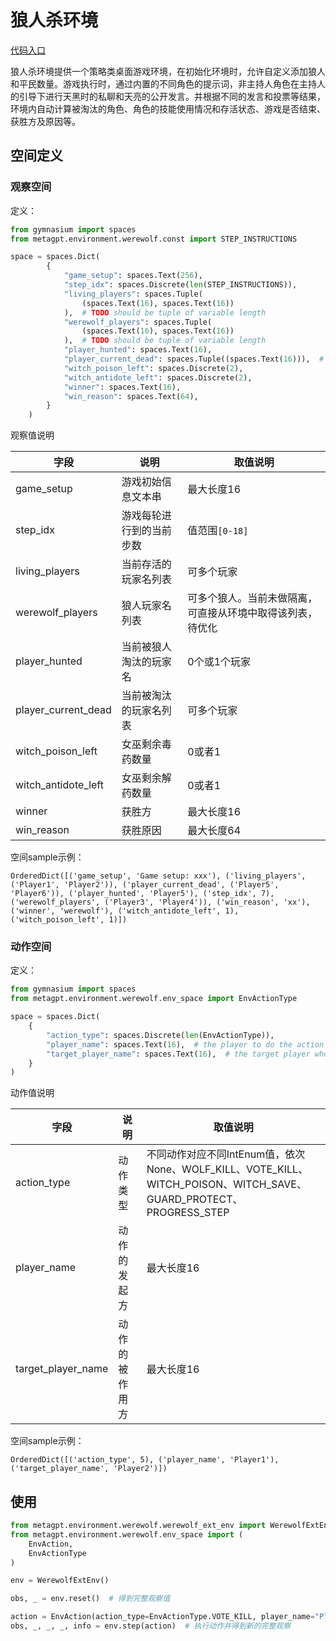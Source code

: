 # 狼人杀环境

[代码入口](https://github.com/geekan/MetaGPT/tree/main/metagpt/environment/werewolf)

狼人杀环境提供一个策略类桌面游戏环境，在初始化环境时，允许自定义添加狼人和平民数量。游戏执行时，通过内置的不同角色的提示词，非主持人角色在主持人的引导下进行天黑时的私聊和天亮的公开发言。并根据不同的发言和投票等结果，环境内自动计算被淘汰的角色、角色的技能使用情况和存活状态、游戏是否结束、获胜方及原因等。

## 空间定义

### 观察空间

定义：

```python
from gymnasium import spaces
from metagpt.environment.werewolf.const import STEP_INSTRUCTIONS

space = spaces.Dict(
        {
            "game_setup": spaces.Text(256),
            "step_idx": spaces.Discrete(len(STEP_INSTRUCTIONS)),
            "living_players": spaces.Tuple(
                (spaces.Text(16), spaces.Text(16))
            ),  # TODO should be tuple of variable length
            "werewolf_players": spaces.Tuple(
                (spaces.Text(16), spaces.Text(16))
            ),  # TODO should be tuple of variable length
            "player_hunted": spaces.Text(16),
            "player_current_dead": spaces.Tuple((spaces.Text(16))),  # TODO should be tuple of variable length
            "witch_poison_left": spaces.Discrete(2),
            "witch_antidote_left": spaces.Discrete(2),
            "winner": spaces.Text(16),
            "win_reason": spaces.Text(64),
        }
    )
```

观察值说明

| 字段                | 说明                     | 取值说明                                                   |
| ------------------- | ------------------------ | ---------------------------------------------------------- |
| game_setup          | 游戏初始信息文本串       | 最大长度16                                                 |
| step_idx            | 游戏每轮进行到的当前步数 | 值范围`[0-18]`                                             |
| living_players      | 当前存活的玩家名列表     | 可多个玩家                                                 |
| werewolf_players    | 狼人玩家名列表           | 可多个狼人。当前未做隔离，可直接从环境中取得该列表，待优化 |
| player_hunted       | 当前被狼人淘汰的玩家名   | 0个或1个玩家                                               |
| player_current_dead | 当前被淘汰的玩家名列表   | 可多个玩家                                                 |
| witch_poison_left   | 女巫剩余毒药数量         | 0或者1                                                     |
| witch_antidote_left | 女巫剩余解药数量         | 0或者1                                                     |
| winner              | 获胜方                   | 最大长度16                                                 |
| win_reason          | 获胜原因                 | 最大长度64                                                 |

空间sample示例：

```
OrderedDict([('game_setup', 'Game setup: xxx'), ('living_players', ('Player1', 'Player2')), ('player_current_dead', ('Player5', 'Player6')), ('player_hunted', 'Player5'), ('step_idx', 7), ('werewolf_players', ('Player3', 'Player4')), ('win_reason', 'xx'), ('winner', 'werewolf'), ('witch_antidote_left', 1), ('witch_poison_left', 1)])
```

### 动作空间

定义：

```python
from gymnasium import spaces
from metagpt.environment.werewolf.env_space import EnvActionType

space = spaces.Dict(
    {
        "action_type": spaces.Discrete(len(EnvActionType)),
        "player_name": spaces.Text(16),  # the player to do the action
        "target_player_name": spaces.Text(16),  # the target player who take the action
    }
)
```

动作值说明

| 字段               | 说明           | 取值说明                                                                                                          |
| ------------------ | -------------- | ----------------------------------------------------------------------------------------------------------------- |
| action_type        | 动作类型       | 不同动作对应不同IntEnum值，依次None、WOLF_KILL、VOTE_KILL、WITCH_POISON、WITCH_SAVE、GUARD_PROTECT、PROGRESS_STEP |
| player_name        | 动作的发起方   | 最大长度16                                                                                                        |
| target_player_name | 动作的被作用方 | 最大长度16                                                                                                        |

空间sample示例：

```
OrderedDict([('action_type', 5), ('player_name', 'Player1'), ('target_player_name', 'Player2')])
```

## 使用

```python
from metagpt.environment.werewolf.werewolf_ext_env import WerewolfExtEnv
from metagpt.environment.werewolf.env_space import (
    EnvAction,
    EnvActionType
)

env = WerewolfExtEnv()

obs, _ = env.reset()  # 得到完整观察值

action = EnvAction(action_type=EnvActionType.VOTE_KILL, player_name="Player1", target_player_name="Player2")  # 初始化一组动作值，`Player1`票死`Player2`
obs, _, _, _, info = env.step(action)  # 执行动作并得到新的完整观察
```
